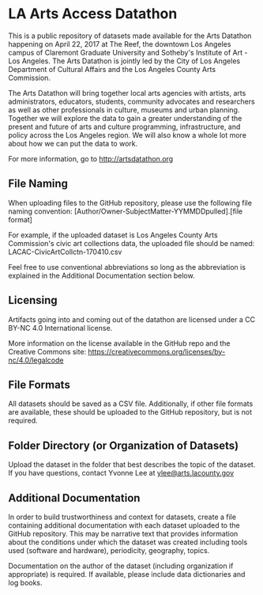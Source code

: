 # LA Arts Access Datathon
This is a public repository of datasets made available for the Arts Datathon happening on April 22, 2017 at The Reef, the downtown Los Angeles campus of Claremont Graduate University and Sotheby's Institute of Art - Los Angeles. The Arts Datathon is jointly led by the City of Los Angeles Department of Cultural Affairs and the Los Angeles County Arts Commission. 

The Arts Datathon will bring together local arts agencies with artists, arts administrators, educators, students, community advocates and researchers as well as other professionals in culture, museums and urban planning. Together we will explore the data to gain a greater understanding of the present and future of arts and culture programming, infrastructure, and policy across the Los Angeles region. We will also know a whole lot more about how we can put the data to work. 

For more information, go to http://artsdatathon.org

## File Naming

When uploading files to the GitHub repository, please use the following file naming convention:
[Author/Owner-SubjectMatter-YYMMDDpulled].[file format]

For example, if the uploaded dataset is Los Angeles County Arts Commission's civic art collections data, the uploaded file should be named:
LACAC-CivicArtCollctn-170410.csv

Feel free to use conventional abbreviations so long as the abbreviation is explained in the Additional Documentation section below.

## Licensing

Artifacts going into and coming out of the datathon are licensed under a CC BY-NC 4.0 International license.

More information on the license available in the GitHub repo and the Creative Commons site: https://creativecommons.org/licenses/by-nc/4.0/legalcode

## File Formats

All datasets should be saved as a CSV file. Additionally, if other file formats are available, these should be uploaded to the GitHub repository, but is not required.

## Folder Directory (or Organization of Datasets)

Upload the dataset in the folder that best describes the topic of the dataset. If you have questions, contact Yvonne Lee at ylee@arts.lacounty.gov

## Additional Documentation

In order to build trustworthiness and context for datasets, create a file containing additional documentation with each dataset uploaded to the GitHub repository. This may be narrative text that provides information about the conditions under which the dataset was created including tools used (software and hardware), periodicity, geography, topics.

Documentation on the author of the dataset (including organization if appropriate) is required. If available, please include data dictionaries and log books.
